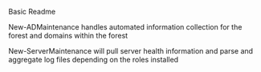 Basic Readme

New-ADMaintenance handles automated information collection for the forest and domains within the forest

New-ServerMaintenance will pull server health information and parse and aggregate log files depending on the roles installed
